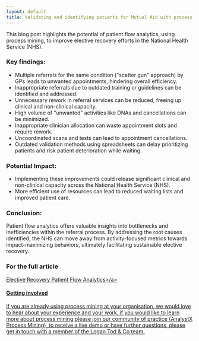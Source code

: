 ```yaml
--- 
layout: default
title: Validating and identifying patients for Mutual Aid with process mining
---
```


This blog post highlights the potential of patient flow analytics, using process mining, to improve elective recovery efforts in the National Health Service (NHS).

### Key findings: ###

* Multiple referrals for the same condition ("scatter gun" approach) by GPs leads to unwanted appointments, hindering overall efficiency.
* Inappropriate referrals due to outdated training or guidelines can be identified and addressed.
* Unnecessary rework in referral services can be reduced, freeing up clinical and non-clinical capacity.
* High volume of "unwanted" activities like DNAs and cancellations can be minimized.
* Inappropriate clinician allocation can waste appointment slots and require rework.
* Uncoordinated scans and tests can lead to appointment cancellations.
* Outdated validation methods using spreadsheets can delay prioritizing patients and risk patient deterioration while waiting.

### Potential Impact: ###

* Implementing these improvements could release significant clinical and non-clinical capacity across the National Health Service (NHS).
* More efficient use of resources can lead to reduced waiting lists and improved patient care.

### Conclusion: ###

Patient flow analytics offers valuable insights into bottlenecks and inefficiencies within the referral process. By addressing the root causes identified, the NHS can move away from activity-focused metrics towards impact-maximizing behaviors, ultimately facilitating sustainable elective recovery.

### For the full article ### 
<a href="https://github.com/nhs-analystx/process-mining/blob/main/assets/ElectiveRecovery-PatientFlowAnalyticsReveal_v2.1.pdf">Elective Recovery Patient Flow Analytics>/a>

#### Getting involved #### 
If you are already using process mining at your organisation, we would love to hear about your experience and your work, if you would like to learn more about process mining please join our community of practice (AnalystX Process Mining), to receive a live demo or have further questions, please get in touch with a member of the Logan Tod & Co team. 

